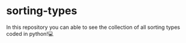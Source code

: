 # sorting-types
In this repository you can able to see the collection of all sorting types coded in python!💻
